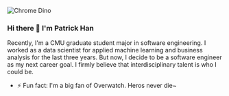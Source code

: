 ![Chrome Dino](https://mir-s3-cdn-cf.behance.net/project_modules/max_1200/4ff07986208593.5d9a654e92f36.gif)

### Hi there 👋  I'm Patrick Han

<!--[![HitCount](http://hits.dwyl.com/PatrickPro2/{project}.svg)](http://hits.dwyl.com/PatrickPro2/{project})-->

<!--
**PatrickPro2/PatrickPro2** is a ✨ _special_ ✨ repository because its `README.md` (this file) appears on your GitHub profile.
-->


Recently, I'm a CMU graduate student major in software engineering. I worked as a data scientist for applied machine learning and business analysis for the last three years. But now, I decide to be a software engineer as my next career goal. I firmly believe that interdisciplinary talent is who I could be.



- ⚡ Fun fact: I'm a big fan of Overwatch. Heros never die~
<!-- - 🔭 
- 🌱
-->
